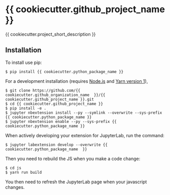 {{ cookiecutter.github_project_name }}
===============================

{{ cookiecutter.project_short_description }}

Installation
------------

To install use pip:

    $ pip install {{ cookiecutter.python_package_name }}

For a development installation (requires [Node.js](https://nodejs.org) and [Yarn version 1](https://classic.yarnpkg.com/)),

    $ git clone https://github.com/{{ cookiecutter.github_organization_name  }}/{{ cookiecutter.github_project_name }}.git
    $ cd {{ cookiecutter.github_project_name }}
    $ pip install -e .
    $ jupyter nbextension install --py --symlink --overwrite --sys-prefix {{ cookiecutter.python_package_name }}
    $ jupyter nbextension enable --py --sys-prefix {{ cookiecutter.python_package_name }}

When actively developing your extension for JupyterLab, run the command:

    $ jupyter labextension develop --overwrite {{ cookiecutter.python_package_name  }}

Then you need to rebuild the JS when you make a code change:

    $ cd js
    $ yarn run build

You then need to refresh the JupyterLab page when your javascript changes.
